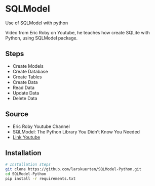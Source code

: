 # SQLModel

Use of SQLModel with python

Video from Eric Roby on Youtube, he teaches how create SQLite with Python, using SQLModel package.

## Steps

- Create Models
- Create Database
- Create Tables
- Create Data
- Read Data
- Update Data
- Delete Data

## Source

- Eric Roby Youtube Channel
- SQLModel: The Python Library You Didn’t Know You Needed
- [Link Youtube](https://www.youtube.com/watch?v=RU6Fk6bmBk)

## Installation

```bash
# Installation steps
git clone https://github.com/larskuerten/SQLModel-Python.git
cd SQLModel-Python
pip install -r requirements.txt
```

